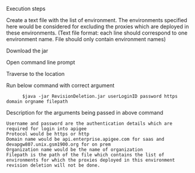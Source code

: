 Execution steps

Create a text file with the list of environment. The environments specified here would be considered for excluding the proxies which are deployed in these environments. (Text file format: each line should correspond to one environment name. File should only contain environment names)

Download the jar

Open command line prompt

Traverse to the location

Run below command with correct argument

          $java -jar RevisionDeletion.jar userLoginID password https domain orgname filepath

Description for the arguments being passed in above command

    Username and password are the authentication details which are required for login into apigee
    Protocol would be https or http
    Domain name would be api.enterprise.apigee.com for saas and devapgw807.unix.gsm1900.org for on prem
    Organization name would be the name of organization
    Filepath is the path of the file which contains the list of environments for which the proxies deployed in this environment revision deletion will not be done.
